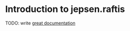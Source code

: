 # Introduction to jepsen.raftis

TODO: write [great documentation](http://jacobian.org/writing/what-to-write/)

